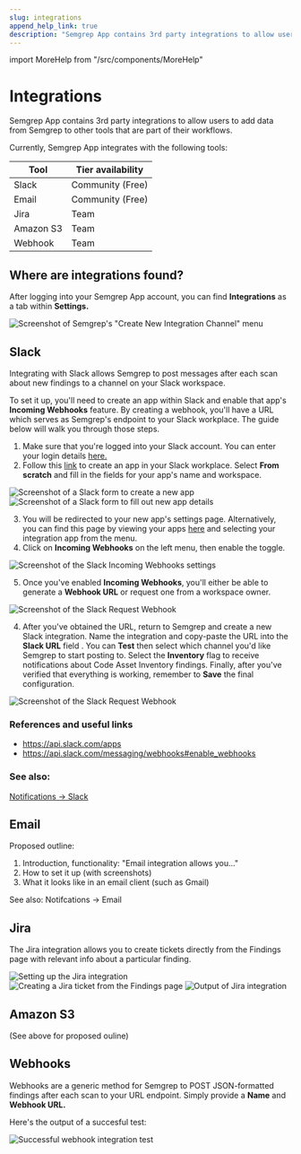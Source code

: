 ```yaml
---
slug: integrations
append_help_link: true
description: "Semgrep App contains 3rd party integrations to allow users to add data from Semgrep to other tools that are part of their workflows."
---
```


import MoreHelp from "/src/components/MoreHelp"

# Integrations

Semgrep App contains 3rd party integrations to allow users to add data from Semgrep to other tools that are part of their workflows.

Currently, Semgrep App integrates with the following tools:

| Tool | Tier availability |
| ---- | ---------------- |
| Slack | Community (Free) |
| Email | Community (Free) |
| Jira | Team |
| Amazon S3 | Team |
| Webhook | Team |

## Where are integrations found?

After logging into your Semgrep App account, you can find **Integrations** as a tab within **Settings.**

![Screenshot of Semgrep's "Create New Integration Channel" menu](../img/integration-firstview.png)<br />

## Slack

Integrating with Slack allows Semgrep to post messages after each scan about new findings to a channel on your Slack workspace.

To set it up, you'll need to create an app within Slack and enable that app's **Incoming Webhooks** feature. By creating a webhook, you'll have a URL which serves as Semgrep's endpoint to your Slack workplace. The guide below will walk you through those steps.

1. Make sure that you're logged into your Slack account. You can enter your login details [here.](https://slack.com/workspace-signin)
2. Follow this [link](https://api.slack.com/apps?new_app=1) to create an app in your Slack workplace. Select **From scratch** and fill in the fields for your app's name and workspace.

![Screenshot of a Slack form to create a new app](../img/slack-create-app.png)<br />
![Screenshot of a Slack form to fill out new app details](../img/slack-create-app-name.png)<br />

3. You will be redirected to your new app's settings page. Alternatively, you can find this page by viewing your apps [here](https://api.slack.com/apps) and selecting your integration app from the menu.
4. Click on **Incoming Webhooks** on the left menu, then enable the toggle.

![Screenshot of the Slack Incoming Webhooks settings](../img/slack-enable-webhooks.png)<br />

5. Once you've enabled **Incoming Webhooks**, you'll either be able to generate a **Webhook URL** or request one from a workspace owner.

![Screenshot of the Slack Request Webhook  ](../img/slack-request-enable.png)<br />

4. After you've obtained the URL, return to Semgrep and create a new Slack integration. Name the integration and copy-paste the URL into the **Slack URL** field . You can **Test** then select which channel you'd like Semgrep to start posting to. Select the **Inventory** flag to receive notifications about Code Asset Inventory findings. Finally, after you've verified that everything is working, remember to **Save** the final configuration.

![Screenshot of the Slack Request Webhook  ](../img/slack-integration-hooktest.png)<br />

### References and useful links
* https://api.slack.com/apps
* https://api.slack.com/messaging/webhooks#enable_webhooks

### See also: 

[Notifications -> Slack](notifications.md/#slack)

## Email

Proposed outline:
1. Introduction, functionality: "Email integration allows you..."
2. How to set it up (with screenshots)
3. What it looks like in an email client (such as Gmail)

See also: Notifcations -> Email

## Jira

The Jira integration allows you to create tickets directly from the Findings page with relevant info about a particular finding.

![Setting up the Jira integration](../img/jira-integrations-page.png)
![Creating a Jira ticket from the Findings page](../img/jira-findings-page.png)
![Output of Jira integration](../img/jira-template.png)


## Amazon S3

(See above for proposed ouline)

## Webhooks

Webhooks are a generic method for Semgrep to POST JSON-formatted findings after each scan to your URL endpoint. Simply provide a **Name** and **Webhook URL.** 

Here's the output of a succesful test:

![Successful webhook integration test](../img/webhook-successful-test.png)




<MoreHelp />
